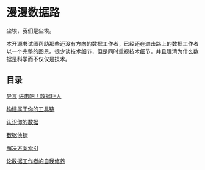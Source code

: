 # 漫漫数据路



尘埃，我们是尘埃。

本开源书试图帮助那些还没有方向的数据工作者，已经还在进击路上的数据工作者以一个完整的图景。很少谈技术细节，但是同时重视技术细节，并且理清为什么数据是科学而不仅仅是技术。



## 目录

[导言](./导言.md)
[进击吧！数据巨人](./进击吧！数据巨人.md)

[构建属于你的工具链](./构建属于你的工具链.md)

[认识你的数据](./认识你的数据.md)

[数据侦探](./数据侦探.md)

[解决方案索引](./解决方案索引.md)

[论数据工作者的自我修养](./论数据工作者的自我修养.md)





